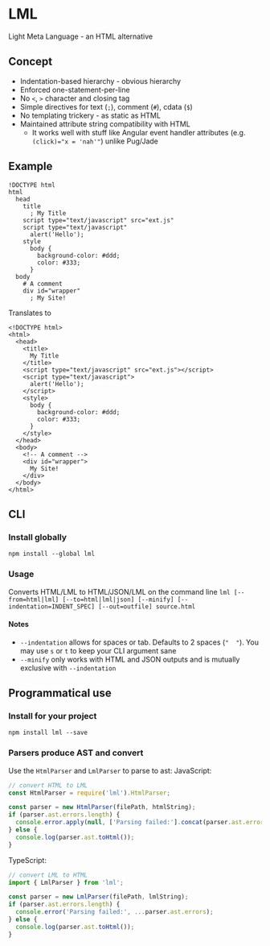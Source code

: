 # LML
Light Meta Language - an HTML alternative

## Concept
- Indentation-based hierarchy - obvious hierarchy
- Enforced one-statement-per-line
- No `<`, `>` character and closing tag
- Simple directives for text (`;`), comment (`#`), cdata (`$`)
- No templating trickery - as static as HTML
- Maintained attribute string compatibility with HTML
  - It works well with stuff like Angular event handler attributes (e.g. `(click)="x = 'nah'"`) unlike Pug/Jade

## Example
```
!DOCTYPE html
html
  head
    title
      ; My Title
    script type="text/javascript" src="ext.js"
    script type="text/javascript"
      alert('Hello');
    style
      body {
        background-color: #ddd;
        color: #333;
      }
  body
    # A comment
    div id="wrapper"
      ; My Site!
```
Translates to
```
<!DOCTYPE html>
<html>
  <head>
    <title>
      My Title
    </title>
    <script type="text/javascript" src="ext.js"></script>
    <script type="text/javascript">
      alert('Hello');
    </script>
    <style>
      body {
        background-color: #ddd;
        color: #333;
      }
    </style>
  </head>
  <body>
    <!-- A comment -->
    <div id="wrapper">
      My Site!
    </div>
  </body>
</html>
```

## CLI
### Install globally
`npm install --global lml`
### Usage
Converts HTML/LML to HTML/JSON/LML on the command line
`lml [--from=html|lml] [--to=html|lml|json] [--minify] [--indentation=INDENT_SPEC] [--out=outfile] source.html`
#### Notes
- `--indentation` allows for spaces or tab. Defaults to 2 spaces (`"  "`). You may use `s` or `t` to keep your CLI argument sane
- `--minify` only works with HTML and JSON outputs and is mutually exclusive with `--indentation`

## Programmatical use
### Install for your project
`npm install lml --save`
### Parsers produce AST and convert
Use the `HtmlParser` and `LmlParser` to parse to ast:
JavaScript:
```javascript
// convert HTML to LML
const HtmlParser = require('lml').HtmlParser;

const parser = new HtmlParser(filePath, htmlString);
if (parser.ast.errors.length) {
  console.error.apply(null, ['Parsing failed:'].concat(parser.ast.errors));
} else {
  console.log(parser.ast.toHtml());
}
```

TypeScript:
```typescript
// convert LML to HTML
import { LmlParser } from 'lml';

const parser = new LmlParser(filePath, lmlString);
if (parser.ast.errors.length) {
  console.error('Parsing failed:', ...parser.ast.errors);
} else {
  console.log(parser.ast.toHtml());
}
```
